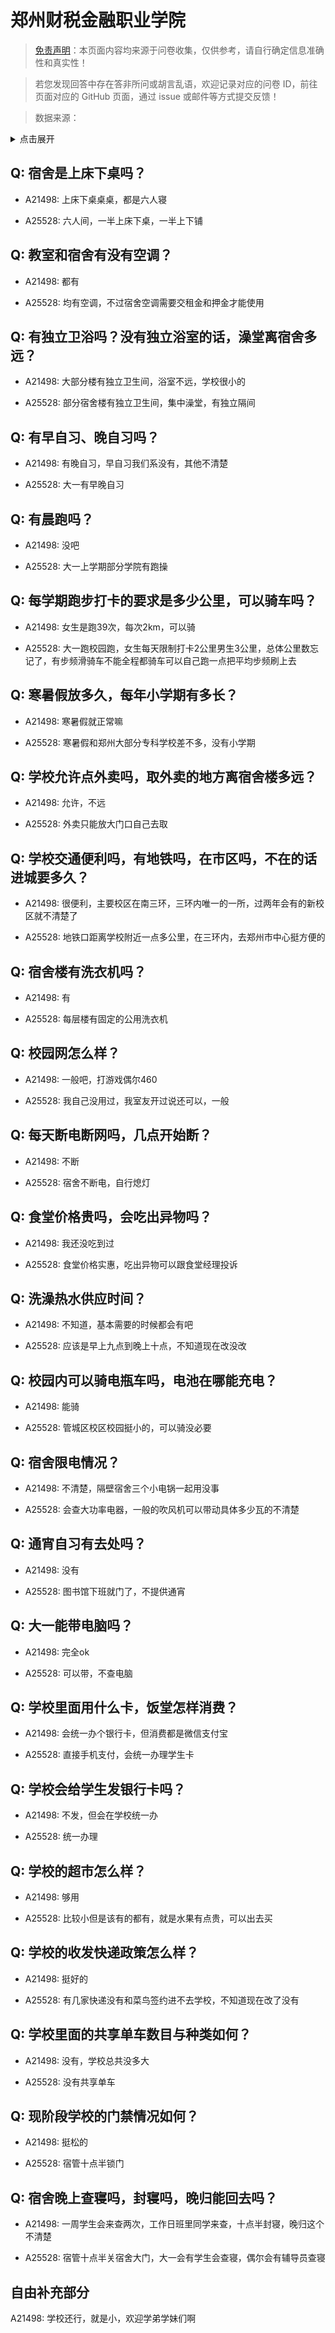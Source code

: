 # 郑州财税金融职业学院

> [免责声明](https://colleges.chat/#_3)：本页面内容均来源于问卷收集，仅供参考，请自行确定信息准确性和真实性！

> 若您发现回答中存在答非所问或胡言乱语，欢迎记录对应的问卷 ID，前往页面对应的 GitHub 页面，通过 issue 或邮件等方式提交反馈！

> 数据来源：

<details><summary>点击展开</summary>
<ul>
<li>A21498: 匿名 (2024 年 02 月)</li>
<li>A25528: 匿名 (2024 年 06 月)</li>
</ul>
</details>

## Q: 宿舍是上床下桌吗？

- A21498: 上床下桌桌桌，都是六人寝

- A25528: 六人间，一半上床下桌，一半上下铺

## Q: 教室和宿舍有没有空调？

- A21498: 都有

- A25528: 均有空调，不过宿舍空调需要交租金和押金才能使用

## Q: 有独立卫浴吗？没有独立浴室的话，澡堂离宿舍多远？

- A21498: 大部分楼有独立卫生间，浴室不远，学校很小的

- A25528: 部分宿舍楼有独立卫生间，集中澡堂，有独立隔间

## Q: 有早自习、晚自习吗？

- A21498: 有晚自习，早自习我们系没有，其他不清楚

- A25528: 大一有早晚自习

## Q: 有晨跑吗？

- A21498: 没吧

- A25528: 大一上学期部分学院有跑操

## Q: 每学期跑步打卡的要求是多少公里，可以骑车吗？

- A21498: 女生是跑39次，每次2km，可以骑

- A25528: 大一跑校园跑，女生每天限制打卡2公里男生3公里，总体公里数忘记了，有步频滑骑车不能全程都骑车可以自己跑一点把平均步频刷上去

## Q: 寒暑假放多久，每年小学期有多长？

- A21498: 寒暑假就正常嘛

- A25528: 寒暑假和郑州大部分专科学校差不多，没有小学期

## Q: 学校允许点外卖吗，取外卖的地方离宿舍楼多远？

- A21498: 允许，不远

- A25528: 外卖只能放大门口自己去取

## Q: 学校交通便利吗，有地铁吗，在市区吗，不在的话进城要多久？

- A21498: 很便利，主要校区在南三环，三环内唯一的一所，过两年会有的新校区就不清楚了

- A25528: 地铁口距离学校附近一点多公里，在三环内，去郑州市中心挺方便的

## Q: 宿舍楼有洗衣机吗？

- A21498: 有

- A25528: 每层楼有固定的公用洗衣机

## Q: 校园网怎么样？

- A21498: 一般吧，打游戏偶尔460

- A25528: 我自己没用过，我室友开过说还可以，一般

## Q: 每天断电断网吗，几点开始断？

- A21498: 不断

- A25528: 宿舍不断电，自行熄灯

## Q: 食堂价格贵吗，会吃出异物吗？

- A21498: 我还没吃到过

- A25528: 食堂价格实惠，吃出异物可以跟食堂经理投诉

## Q: 洗澡热水供应时间？

- A21498: 不知道，基本需要的时候都会有吧

- A25528: 应该是早上九点到晚上十点，不知道现在改没改

## Q: 校园内可以骑电瓶车吗，电池在哪能充电？

- A21498: 能骑

- A25528: 管城区校区校园挺小的，可以骑没必要

## Q: 宿舍限电情况？

- A21498: 不清楚，隔壁宿舍三个小电锅一起用没事

- A25528: 会查大功率电器，一般的吹风机可以带动具体多少瓦的不清楚

## Q: 通宵自习有去处吗？

- A21498: 没有

- A25528: 图书馆下班就门了，不提供通宵

## Q: 大一能带电脑吗？

- A21498: 完全ok

- A25528: 可以带，不查电脑

## Q: 学校里面用什么卡，饭堂怎样消费？

- A21498: 会统一办个银行卡，但消费都是微信支付宝

- A25528: 直接手机支付，会统一办理学生卡

## Q: 学校会给学生发银行卡吗？

- A21498: 不发，但会在学校统一办

- A25528: 统一办理

## Q: 学校的超市怎么样？

- A21498: 够用

- A25528: 比较小但是该有的都有，就是水果有点贵，可以出去买

## Q: 学校的收发快递政策怎么样？

- A21498: 挺好的

- A25528: 有几家快递没有和菜鸟签约进不去学校，不知道现在改了没有

## Q: 学校里面的共享单车数目与种类如何？

- A21498: 没有，学校总共没多大

- A25528: 没有共享单车

## Q: 现阶段学校的门禁情况如何？

- A21498: 挺松的

- A25528: 宿管十点半锁门

## Q: 宿舍晚上查寝吗，封寝吗，晚归能回去吗？

- A21498: 一周学生会来查两次，工作日班里同学来查，十点半封寝，晚归这个不清楚

- A25528: 宿管十点半关宿舍大门，大一会有学生会查寝，偶尔会有辅导员查寝

## 自由补充部分

A21498: 学校还行，就是小，欢迎学弟学妹们啊
